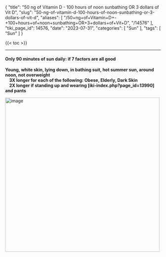 {
    "title": "50 ng of Vitamin D - 100 hours of noon sunbathing OR 3 dollars of Vit D",
    "slug": "50-ng-of-vitamin-d-100-hours-of-noon-sunbathing-or-3-dollars-of-vit-d",
    "aliases": [
        "/50+ng+of+Vitamin+D+-+100+hours+of+noon+sunbathing+OR+3+dollars+of+Vit+D",
        "/14576"
    ],
    "tiki_page_id": 14576,
    "date": "2023-07-31",
    "categories": [
        "Sun"
    ],
    "tags": [
        "Sun"
    ]
}


{{< toc >}} 

---

#### Only 90 minutes of sun daily: if 7 factors are all good

 **Young, white skin, lying down, in bathing suit, hot summer sun, around noon, not overweight  
 &nbsp; &nbsp; 3X longer for each of the following: Obese, Elderly, Dark Skin  
 &nbsp; &nbsp; 2X longer if standing up and  wearing <span>[iki-index.php?page_id=13990]</span> and pants**   

<img src="https://d378j1rmrlek7x.cloudfront.net/attachments/jpeg/time-in-sun-50-ng.jpg" alt="image" width="500">